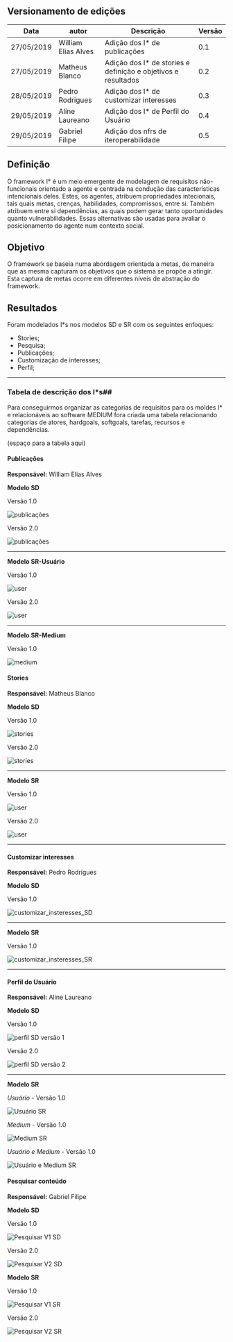 ## Versionamento de edições
| Data           | autor                | Descrição                           |Versão|
|----------------|----------------------|-------------------------------------|------|
|   27/05/2019   | William Elias Alves  | Adição dos I* de publicações| 0.1  |
|   27/05/2019   | Matheus Blanco  | Adição dos I* de stories e definição e objetivos e resultados| 0.2  |
|   28/05/2019   | Pedro Rodrigues | Adição dos I* de customizar interesses | 0.3  |
|   29/05/2019   | Aline Laureano | Adição dos I* de Perfil do Usuário | 0.4  |
|   29/05/2019   | Gabriel Filipe  | Adição dos nfrs de iteroperabilidade | 0.5  |



## Definição

O framework I* é um meio emergente de modelagem de requisitos não-funcionais orientado a agente e centrada na condução das características intencionais deles. Estes, os agentes, atribuem propriedades intecionais, tais quais metas, crenças, habilidades, compromissos, entre si. Também atribuem entre si dependências, as quais podem gerar tanto oportunidades quanto vulnerabilidades. Essas alternativas são usadas para avaliar o posicionamento do agente num contexto social.

## Objetivo

O framework se baseia numa abordagem orientada a metas, de maneira que as mesma capturam os objetivos que o sistema se propôe a atingir. Esta captura de metas ocorre em diferentes níveis de abstração do framework.

## Resultados

Foram modelados I*s nos modelos SD e SR com os seguintes enfoques:

* Stories;
* Pesquisa;
* Publicações;
* Customização de interesses;
* Perfil;


***
### Tabela de descrição dos I*s##

Para conseguirmos organizar as categorias de requisitos para os moldes I* e relacionáveis ao software MEDIUM fora criada uma tabela relacionando categorias de atores, hardgoals, softgoals, tarefas, recursos e dependências.

(espaço para a tabela aqui)

#### Publicações

**Responsável:** William Elias Alves

**Modelo SD**

Versão 1.0

![publicações](i*/publicacaov1.png)

Versão 2.0

![publicações](i*/publicacaov2.png)

***

**Modelo SR-Usuário**

Versão 1.0

![user](i*/user_williamv1.png)

Versão 2.0

![user](i*/user_william_v2.png)

***

**Modelo SR-Medium**

Versão 1.0

![medium](i*/medium_publicacao.png)

#### Stories

**Responsável:** Matheus Blanco

**Modelo SD**

Versão 1.0

![stories](i*/stories_blanco_SD-1.png)

Versão 2.0

![stories](i*/stories_blanco_SD-2.png)

***

**Modelo SR**

Versão 1.0

![user](i*/stories_blanco_SR-1.png)

Versão 2.0

![user](i*/stories_blanco_SR-2.png)

***

#### Customizar interesses

**Responsável:** Pedro Rodrigues

**Modelo SD**

Versão 1.0

![customizar_insteresses_SD](i*/customizar_interesses_pedro_SD.jpg)

***

**Modelo SR**

Versão 1.0

![customizar_insteresses_SR](i*/customizar_interesses_pedro_SR.png)

***

#### Perfil do Usuário

**Responsável:** Aline Laureano

**Modelo SD**

Versão 1.0

![perfil SD versão 1](i*/perfil_aline_SD-1.png)

Versão 2.0

![perfil SD versão 2](i*/perfil_aline_SD-2.png)

***

**Modelo SR**

*Usuário* -
Versão 1.0

![Usuário SR](i*/perfil_aline_SR-usuário.png)

*Medium* -
Versão 1.0

![Medium SR](i*/perfil_aline_SR-medium.png)

*Usuário e Medium* -
Versão 1.0

![Usuário e Medium SR](i*/perfil_aline_SR-GERAL.png)

#### Pesquisar conteúdo

**Responsável:** Gabriel Filipe

**Modelo SD**

Versão 1.0

![Pesquisar V1 SD](i*/pesquisar_gabriel_v1.png)

Versão 2.0

![Pesquisar V2 SD](i*/pesquisar_gabriel_v2.png)

**Modelo SR**

Versão 1.0

![Pesquisar V1 SR](i*/pesquisar_gabriel_sr_v1.png)

Versão 2.0

![Pesquisar V2 SR](i*/pesquisar_gabriel_sr_v2.png)